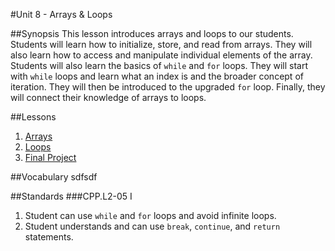 #Unit 8 - Arrays & Loops

##Synopsis
This lesson introduces arrays and loops to our students. Students will learn how to initialize, store, and read from arrays. They will also learn how to access and manipulate individual elements of the array. Students will also learn the basics of ``while`` and ``for`` loops. They will start with ``while`` loops and learn what an index is and the broader concept of iteration. They will then be introduced to the upgraded ``for`` loop. Finally, they will connect their knowledge of arrays to loops.

##Lessons

1. [Arrays](lessons/1-array)
2. [Loops](lessons/2-loop)
3. [Final Project](lessons/3-finalproject)

##Vocabulary
sdfsdf

##Standards
###CPP.L2-05 I
1. Student	can	use	``while``	and	``for``	loops	and	avoid	infinite	loops.
2. Student	understands	and	can	use	``break``,	``continue``,	and	``return``	statements.
